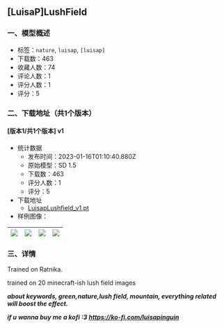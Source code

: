 ## [LuisaP]LushField
### 一、模型概述

- 标签：`nature`, `luisap`, `[luisap]`
- 下载数：463
- 收藏人数：74
- 评论人数：1
- 评分人数：1
- 评分：5

### 二、下载地址（共1个版本）

#### [版本1/共1个版本] v1

- 统计数据
  - 发布时间：2023-01-16T01:10:40.880Z
  - 原始模型：SD 1.5
  - 下载数：463
  - 评分人数：1
  - 评分：5
- 下载地址
  - [LuisapLushfield_v1.pt](https://civitai.com/api/download/models/5240)
- 样例图像：

| <img src="https://image.civitai.com/xG1nkqKTMzGDvpLrqFT7WA/88b40743-fdd4-4259-b3fd-00d294897200/width=450/40049.jpeg" /> | <img src="https://image.civitai.com/xG1nkqKTMzGDvpLrqFT7WA/ea51b8e5-5284-4aeb-ac5b-d1eea1784d00/width=450/40058.jpeg" /> | <img src="https://image.civitai.com/xG1nkqKTMzGDvpLrqFT7WA/a5db2dab-bfb3-4508-2243-c8b1b9555200/width=450/40057.jpeg" /> | <img src="https://image.civitai.com/xG1nkqKTMzGDvpLrqFT7WA/7b597adf-8082-427e-4c9b-456f2ec62500/width=450/40056.jpeg" /> |
| ---- | ---- | ---- | ---- |


### 三、详情
<p>Trained on Ratnika.</p><p>trained on 20 minecraft-ish lush field images</p><p><strong><em>about keywords, green,nature,lush field, mountain, everything related will boost the effect.</em></strong></p><p><strong><em>if u wanna buy me a kofi :3 </em></strong><a target="_blank" rel="ugc" href="https://ko-fi.com/luisapinguin"><strong><em>https://ko-fi.com/luisapinguin</em></strong></a></p>